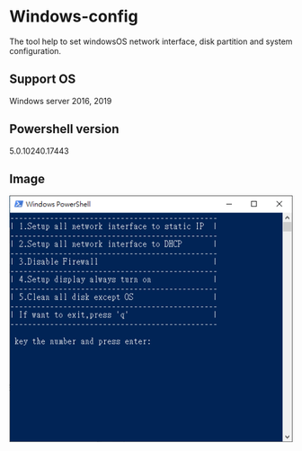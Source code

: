 # Windows-config
The tool help to set windowsOS network interface, disk partition and system configuration.

## Support OS 
Windows server 2016, 2019

## Powershell version
5.0.10240.17443

## Image
![](menu.PNG)

